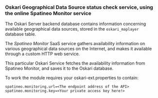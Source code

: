 ### Oskari Geographical Data Source status check service, using the online Spatineo Monitor service

The Oskari Server backend database contains information concerning available geographical data sources,
stored in the ``oskari_maplayer`` database table.

The *Spatineo Monitor* SaaS service gathers availability information on various geographical data sources
on the Internet, and makes it available through a custom HTTP web service.

This particular Oskari Service fetches the availability information from Spatineo Monitor, and saves it
to the Oskari database.

To work the module requires your oskari-ext.properties to contain:

    spatineo.monitoring.url=<The endpoint address of the API>
    spatineo.monitoring.key=<Your private access key here!>